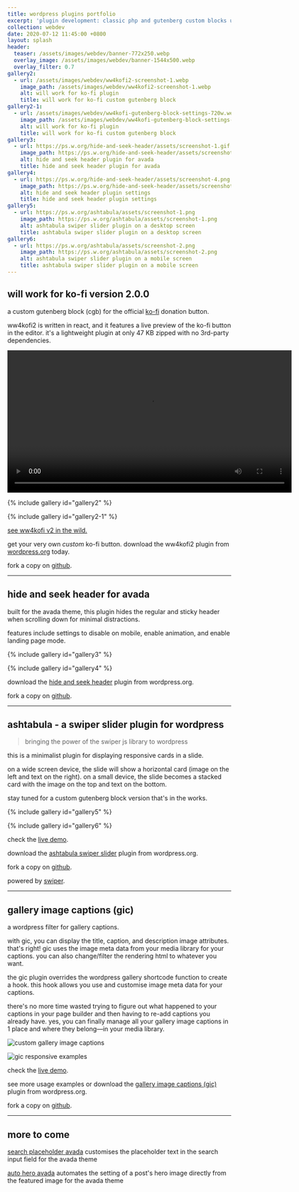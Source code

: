 ```yaml
---
title: wordpress plugins portfolio
excerpt: 'plugin development: classic php and gutenberg custom blocks using react'
collection: webdev
date: 2020-07-12 11:45:00 +0800
layout: splash
header:
  teaser: /assets/images/webdev/banner-772x250.webp
  overlay_image: /assets/images/webdev/banner-1544x500.webp
  overlay_filter: 0.7
gallery2:
  - url: /assets/images/webdev/ww4kofi2-screenshot-1.webp
    image_path: /assets/images/webdev/ww4kofi2-screenshot-1.webp
    alt: will work for ko-fi plugin
    title: will work for ko-fi custom gutenberg block
gallery2-1:
  - url: /assets/images/webdev/ww4kofi-gutenberg-block-settings-720w.webp
    image_path: /assets/images/webdev/ww4kofi-gutenberg-block-settings-720w.webp
    alt: will work for ko-fi plugin
    title: will work for ko-fi custom gutenberg block
gallery3:
  - url: https://ps.w.org/hide-and-seek-header/assets/screenshot-1.gif
    image_path: https://ps.w.org/hide-and-seek-header/assets/screenshot-1.gif
    alt: hide and seek header plugin for avada
    title: hide and seek header plugin for avada
gallery4:
  - url: https://ps.w.org/hide-and-seek-header/assets/screenshot-4.png
    image_path: https://ps.w.org/hide-and-seek-header/assets/screenshot-4.png
    alt: hide and seek header plugin settings
    title: hide and seek header plugin settings
gallery5:
  - url: https://ps.w.org/ashtabula/assets/screenshot-1.png
    image_path: https://ps.w.org/ashtabula/assets/screenshot-1.png
    alt: ashtabula swiper slider plugin on a desktop screen
    title: ashtabula swiper slider plugin on a desktop screen
gallery6:
  - url: https://ps.w.org/ashtabula/assets/screenshot-2.png
    image_path: https://ps.w.org/ashtabula/assets/screenshot-2.png
    alt: ashtabula swiper slider plugin on a mobile screen
    title: ashtabula swiper slider plugin on a mobile screen
---
```


## will work for ko-fi version 2.0.0

a custom gutenberg block (cgb) for the official [ko-fi](https://ko-fi.com/) donation button. 

ww4kofi2 is written in react, and it features a live preview of the ko-fi button in the editor. it's a lightweight plugin at only 47 KB zipped with no 3rd-party dependencies. 

<div id="ww4kofi-video">
  <video autoplay loop width="640">
    <source src="/assets/videos/ww4kofi-demo.mp4"
            type="video/mp4">
    Sorry, your browser doesn't support embedded videos.
  </video>
</div>

{% include gallery id="gallery2" %}

{% include gallery id="gallery2-1" %}

[see ww4kofi v2 in the wild.](https://streetphotography.blog/hello-world/)

get your very own _custom_ ko-fi button. download the ww4kofi2 plugin from [wordpress.org](https://wordpress.org/plugins/will-work-for-ko-fi/) today.

fork a copy on [github](https://github.com/marklchaves/will-work-for-ko-fi).

---

## hide and seek header for avada

built for the avada theme, this plugin hides the regular and sticky header when scrolling down for minimal distractions.

features include settings to disable on mobile, enable animation, and enable landing page mode.

{% include gallery id="gallery3" %}

{% include gallery id="gallery4" %}

download the [hide and seek header](https://wordpress.org/plugins/hide-and-seek-header/) plugin from wordpress.org.

fork a copy on [github](https://github.com/marklchaves/hide-and-seek-header).

---

## ashtabula - a swiper slider plugin for wordpress

> bringing the power of the swiper js library to wordpress

this is a minimalist plugin for displaying responsive cards in a slide.

on a wide screen device, the slide will show a horizontal card (image on the left and text on the right). on a small device, the slide becomes a stacked card with the image on the top and text on the bottom.

stay tuned for a custom gutenberg block version that's in the works.

{% include gallery id="gallery5" %}

{% include gallery id="gallery6" %}

check the [live demo](https://streetphotography.blog/ashtabula-swiper-slider/).

download the [ashtabula swiper slider](https://wordpress.org/plugins/ashtabula/) plugin from wordpress.org.

fork a copy on [github](https://github.com/marklchaves/ashtabula).

powered by [swiper](https://swiperjs.com/).

---

## gallery image captions (gic)

a wordpress filter for gallery captions. 

with gic, you can display the title, caption, and description image attributes. that's right! gic uses the image meta data from your media library for your captions. you can also change/filter the rendering html to whatever you want.

the gic plugin overrides the wordpress gallery shortcode function to create a hook. this hook allows you use and customise image meta data for your captions.

there's no more time wasted trying to figure out what happened to your captions in your page builder and then having to re-add captions you already have. yes, you can finally manage all your gallery image captions in 1 place and where they belong&mdash;in your media library.

![custom gallery image captions](https://ps.w.org/gallery-image-captions/assets/screenshot-3.jpg "custom gallery image captions")

![gic responsive examples](https://ps.w.org/gallery-image-captions/assets/screenshot-6.jpg "gic responsive examples")

check the [live demo](https://streetphotography.blog/gallery-image-captions-demo/).

see more usage examples or download the [gallery image captions (gic)](https://wordpress.org/plugins/gallery-image-captions/) plugin from wordpress.org.

fork a copy on [github](https://github.com/marklchaves/gallery-image-captions).

---

## more to come

[search placeholder avada](https://wordpress.org/plugins/search-placeholder-avada/) customises the placeholder text in the search input field for the avada theme

[auto hero avada](https://github.com/marklchaves/auto-hero-avada) automates the setting of a post's hero image directly from the featured image for the avada theme
